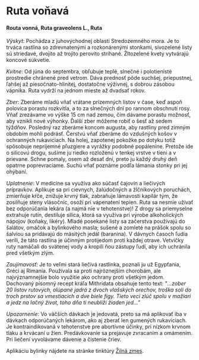 Ruta voňavá
===========

#### Routa vonná, Ruta graveolens L., Ruta

*Výskyt*: Pochádza z juhovýchodnej oblasti Stredozemného mora. Je to trváca
rastlina so zdrevnatenými a rozkonárenými stonkami, sivozelené listy sú
striedavé, dvojito až trojito perovito strihané. Žltozelené kvety vytvárajú
koncové súkvetie.

*Kvitne*: Od júna do septembra, obľubuje teplé, slnečné i polotienisté
prostredie chránené pred vetrom. Dáva prednosť pôde suchšej, priepustnej, ľahšej
až piesočnato-hlinitej, dostatočne výživnej, s dobrou zásobou vápnika. Ruta
vydrží na jednom mieste až dvadsať rokov.

*Zber*: Zberáme mladú vňať vrátane prízemných listov v čase, keď aspoň polovica
porastu rozkvitla, a to za slnečných dní po rannom obschnutí rosy. Vňať
zrezávame vo výške 15 cm nad zemou, čím dávame porastu možnosť, aby vznikli nové
výhonky. Ďalší zber môžeme robiť o šesť až sedem týždňov. Posledný raz zberáme
koncom augusta, aby rastliny pred zimným obdobím mohli podrásť. Čerstvú vňať
zberáme do vzdušných košov v ochranných rukaviciach. Na holej, zapotenej pokožke
po dotyku totiž spôsobuje nepríjemné pľuzgiere a vyrážky podobné popálenine.
Pretože ide o silicovú drogu, sušíme ju riedko rozloženú v tenkej vrstve v tieni
a v prievane. Schne pomaly, osem až desať dní, preto ju každý druhý deň opatrne
poprevraciame. Suchú vňať poznáme podľa lámania stonky pri jej ohýbaní.

*Uplatnenie*: V medicíne sa využíva ako súčasť čajovín a liečivých prípravkov.
Aplikuje sa pri cievnych, žalúdočných a žlčníkových poruchách, zmierňuje kŕče,
znižuje krvný tlak, zabraňuje lámavosti kapilár tým, že zosilňuje steny
vlásočníc, osoží pri vápenatení tepien. Ruta sa nesmie užívať bez odporúčania
lekára (a najmä nie v tehotenstve)! Z drogy sa priemyselne extrahuje rutín,
destiluje silica, ktorá sa využíva pri výrobe alkoholických nápojov (koňaky,
likéry). Mladé posekané listy sa začerstva používajú do šalátov, omáčok a
bylinkového masla; sušené a zomleté na prášok spolu so šalviou sa pridávajú do
mäsitých jedál (baranina). V dávnych časoch ľudia verili, že táto rastlina je
účinným protijedom proti každej otrave. Vetvičky ruty namáčali do svätenej vody
a kropili ňou zástupy ľudí, aby ich uchránila pred všetkým zlým.

*Zaujímavosť*: Je to veľmi stará liečivá rastlinka, poznali ju už Egypťania,
Gréci aj Rimania. Používala sa proti najrôznejším chorobám, ale najvýznamnejšie
bolo využitie ako ochrany proti všetkým jedom. Dochovaný písomný recept kráľa
Mithridata obsahuje tento text: "*...zober 20 listov rutových, olúpané jadrá z
dvoch vlašských orechov, troška soli do troch prstov sa vmestiacich a dve biele
figy. Tieto veci zlúč spolu v mažiari a jedz na lačný život, toho dňa ti
neublíži žiaden jed..."*

*Upozornenie*: Vo väčších dávkach je jedovatá, preto sa má aplikovať iba v
dávkach odporúčaných lekárom, ako aj zberať len gumených rukaviciach. Je
kontraindikovaná v tehotenstve pre abortívne účinky, pri nízkom krvnom tlaku a
krvácaní u žien. Predávkovanie sa prejavuje zvracaním a omámením. Pri liečení
vyvolávame dávenie a čistenie čriev.

Aplikáciu bylinky nájdete na stránke tinktúry [Žilná
zmes](/tinktury/zilna-zmes).

